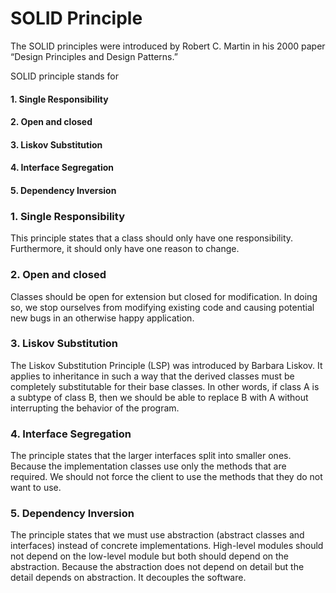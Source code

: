 # SOLID Principle

The SOLID principles were introduced by Robert C. Martin in his 2000 paper “Design Principles and Design Patterns.” 

SOLID principle stands for 

#### 1. Single Responsibility
#### 2. Open and closed 
#### 3. Liskov Substitution 
#### 4. Interface Segregation 
#### 5. Dependency Inversion


### 1. Single Responsibility
This principle states that a class should only have one responsibility. Furthermore, it should only have one reason to change.


### 2. Open and closed
Classes should be open for extension but closed for modification. In doing so, we stop ourselves from modifying existing code and causing potential new bugs in an otherwise happy application.

### 3. Liskov Substitution
The Liskov Substitution Principle (LSP) was introduced by Barbara Liskov. It applies to inheritance in such a way that the derived classes must be completely substitutable for their base classes. In other words, if class A is a subtype of class B, then we should be able to replace B with A without interrupting the behavior of the program.

### 4. Interface Segregation
The principle states that the larger interfaces split into smaller ones. Because the implementation classes use only the methods that are required. We should not force the client to use the methods that they do not want to use.

### 5. Dependency Inversion
The principle states that we must use abstraction (abstract classes and interfaces) instead of concrete implementations. High-level modules should not depend on the low-level module but both should depend on the abstraction. Because the abstraction does not depend on detail but the detail depends on abstraction. It decouples the software.